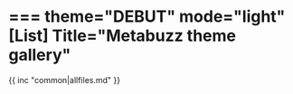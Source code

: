 ===
theme="DEBUT"
mode="light"
[List]
Title="Metabuzz theme gallery"
===

{{ inc "common|allfiles.md" }}

